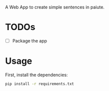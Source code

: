 A Web App to create simple sentences in paiute.

# TODOs
- [ ] Package the app

# Usage
First, install the dependencies:
```bash
pip install -r requirements.txt
```

